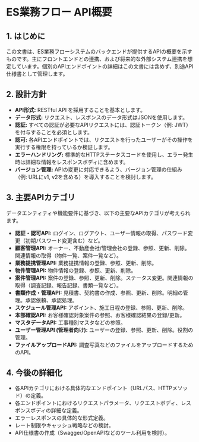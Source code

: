 # ES業務フロー API概要

## 1. はじめに

この文書は、ES業務フローシステムのバックエンドが提供するAPIの概要を示すものです。主にフロントエンドとの連携、および将来的な外部システム連携を想定しています。個別のAPIエンドポイントの詳細はこの文書には含めず、別途API仕様書として管理します。

## 2. 設計方針

*   **API形式:** RESTful API を採用することを基本とします。
*   **データ形式:** リクエスト、レスポンスのデータ形式はJSONを使用します。
*   **認証:** すべての認証が必要なAPIリクエストには、認証トークン（例: JWT）を付与することを必須とします。
*   **認可:** 各APIエンドポイントでは、リクエストを行ったユーザーがその操作を実行する権限を持っているか検証します。
*   **エラーハンドリング:** 標準的なHTTPステータスコードを使用し、エラー発生時は詳細な情報をレスポンスボディに含めます。
*   **バージョン管理:** APIの変更に対応できるよう、バージョン管理の仕組み（例: URLにv1, v2を含める）を導入することを検討します。

## 3. 主要APIカテゴリ

データエンティティや機能要件に基づき、以下の主要なAPIカテゴリが考えられます。

*   **認証・認可API:** ログイン、ログアウト、ユーザー情報の取得、パスワード変更（初期パスワード変更含む）など。
*   **顧客管理API:** オーナー、不動産会社/管理会社の登録、参照、更新、削除。関連情報の取得（物件一覧、案件一覧など）。
*   **業務提携管理API:** 業務提携情報の登録、参照、更新、削除。
*   **物件管理API:** 物件情報の登録、参照、更新、削除。
*   **案件管理API:** 案件の登録、参照、更新、削除。ステータス変更。関連情報の取得（調査記録、報告記録、書類一覧など）。
*   **書類作成・管理API:** 見積書、契約書の作成、参照、更新、削除。明細の管理。承認依頼、承認処理。
*   **スケジュール管理API:** アポイント、施工日程の登録、参照、更新、削除。
*   **本部確認API:** お客様確認対象案件の参照、お客様確認結果の登録/更新。
*   **マスタデータAPI:** 工事種別マスタなどの参照。
*   **ユーザー管理API (管理者向け):** ユーザーの登録、参照、更新、削除。役割の管理。
*   **ファイルアップロードAPI:** 調査写真などのファイルをアップロードするためのAPI。

## 4. 今後の詳細化

*   各APIカテゴリにおける具体的なエンドポイント（URLパス、HTTPメソッド）の定義。
*   各エンドポイントにおけるリクエストパラメータ、リクエストボディ、レスポンスボディの詳細な定義。
*   エラーレスポンスの具体的な形式定義。
*   レート制限やキャッシュ戦略などの検討。
*   API仕様書の作成（Swagger/OpenAPIなどのツール利用を検討）。 